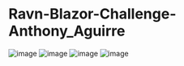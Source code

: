 # Ravn-Blazor-Challenge-Anthony_Aguirre
![image](https://user-images.githubusercontent.com/85469441/121034704-d6455800-c772-11eb-92fb-f9e7d6a4888a.png)
![image](https://user-images.githubusercontent.com/85469441/121034870-fd038e80-c772-11eb-808c-601232c34983.png)
![image](https://user-images.githubusercontent.com/85469441/121034895-02f96f80-c773-11eb-83cb-76d36d8c9af1.png)
![image](https://user-images.githubusercontent.com/85469441/121034942-0bea4100-c773-11eb-8b16-1e5b2dc97124.png)
